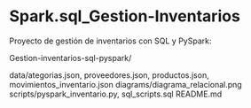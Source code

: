 # Spark.sql_Gestion-Inventarios
Proyecto de gestión de inventarios con SQL y PySpark:

Gestion-inventarios-sql-pyspark/

data/ategorias.json, proveedores.json, productos.json, movimientos_inventario.json
diagrams/diagrama_relacional.png
scripts/pyspark_inventario.py, sql_scripts.sql
README.md
